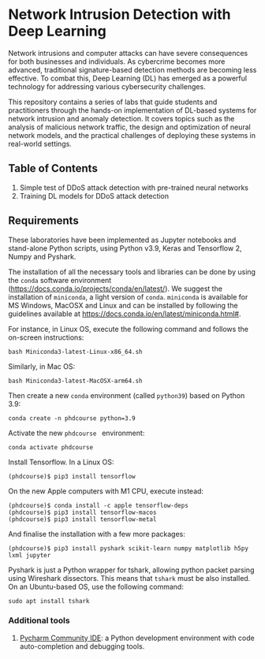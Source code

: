 # Network Intrusion Detection with Deep Learning

Network intrusions and computer attacks can have severe consequences for both businesses and individuals. As cybercrime becomes more advanced, traditional signature-based detection methods are becoming less effective. To combat this, Deep Learning (DL) has emerged as a powerful technology for addressing various cybersecurity challenges. 

This repository contains a series of labs that guide students and practitioners through the hands-on implementation of DL-based systems for network intrusion and anomaly detection. It covers topics such as the analysis of malicious network traffic, the design and optimization of neural network models, and the practical challenges of deploying these systems in real-world settings.

## Table of Contents
1. Simple test of DDoS attack detection with pre-trained neural networks
2. Training DL models for DDoS attack detection 


## Requirements

These laboratories have been implemented as Jupyter notebooks and stand-alone Python scripts, using Python v3.9, Keras and Tensorflow 2, Numpy and Pyshark. 

The installation of all the necessary tools and libraries can be done by using the ```conda``` software environment (https://docs.conda.io/projects/conda/en/latest/).
We suggest the installation of ```miniconda```, a light version of ```conda```. ```miniconda``` is available for MS Windows, MacOSX and Linux and can be installed by following the guidelines available at https://docs.conda.io/en/latest/miniconda.html#. 

For instance, in Linux OS, execute the following command and follows the on-screen instructions:

```
bash Miniconda3-latest-Linux-x86_64.sh
```

Similarly, in Mac OS:

```
bash Miniconda3-latest-MacOSX-arm64.sh
```

Then create a new ```conda``` environment (called ```python39```) based on Python 3.9:

```
conda create -n phdcourse python=3.9
```

Activate the new ```phdcourse ``` environment:

```
conda activate phdcourse
```

Install Tensorflow. In a Linux OS:

```
(phdcourse)$ pip3 install tensorflow 
```

On the new Apple computers with M1 CPU, execute instead:

```
(phdcourse)$ conda install -c apple tensorflow-deps
(phdcourse)$ pip3 install tensorflow-macos 
(phdcourse)$ pip3 install tensorflow-metal 
```

And finalise the installation with a few more packages:

```
(phdcourse)$ pip3 install pyshark scikit-learn numpy matplotlib h5py lxml jupyter
```


Pyshark is just a Python wrapper for tshark, allowing python packet parsing using Wireshark dissectors. This means that ```tshark``` must be also installed. On an Ubuntu-based OS, use the following command:

```
sudo apt install tshark
```

### Additional tools
1. [Pycharm Community IDE](https://www.jetbrains.com/pycharm/download/): a Python development environment with code auto-completion and debugging tools. 